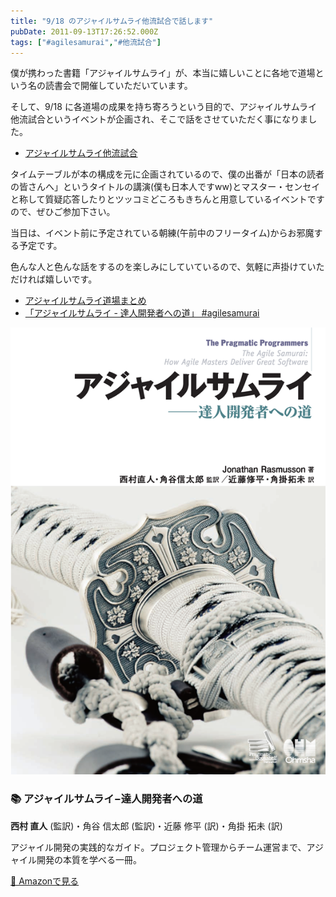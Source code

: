 ```yaml
---
title: "9/18 のアジャイルサムライ他流試合で話します"
pubDate: 2011-09-13T17:26:52.000Z
tags: ["#agilesamurai","#他流試合"]
---
```


僕が携わった書籍「アジャイルサムライ」が、本当に嬉しいことに各地で道場という名の読書会で開催していただいています。

そして、9/18 に各道場の成果を持ち寄ろうという目的で、アジャイルサムライ他流試合というイベントが企画され、そこで話をさせていただく事になりました。

- [アジャイルサムライ他流試合](http://atnd.org/events/19733)

タイムテーブルが本の構成を元に企画されているので、僕の出番が「日本の読者の皆さんへ」というタイトルの講演(僕も日本人ですww)とマスター・センセイと称して質疑応答したりとツッコミどころもきちんと用意しているイベントですので、ぜひご参加下さい。

当日は、イベント前に予定されている朝練(午前中のフリータイム)からお邪魔する予定です。

色んな人と色んな話をするのを楽しみにしていているので、気軽に声掛けていただければ嬉しいです。

- [アジャイルサムライ道場まとめ](https://github.com/agile-samurai-ja/support/wiki/AgilesamuraiDojo)
- [「アジャイルサムライ - 達人開発者への道」 #agilesamurai](http://d.hatena.ne.jp/nawoto/20110713/1310575967)


<div class="book-card group">
  <div class="book-cover">
    <picture>
      <source srcset="/images/books/agile-samurai-cover.webp" type="image/webp" />
      <img src="/images/books/agile-samurai-cover.png" alt="アジャイルサムライ−達人開発者への道 の表紙" />
    </picture>
  </div>
  <div class="book-content">
    <h3 class="book-title">📚 アジャイルサムライ−達人開発者への道</h3>
    <p class="book-author"><strong>西村 直人</strong> (監訳)・角谷 信太郎 (監訳)・近藤 修平 (訳)・角掛 拓未 (訳)</p>
    <p class="book-description">アジャイル開発の実践的なガイド。プロジェクト管理からチーム運営まで、アジャイル開発の本質を学べる一冊。</p>
    <a href="http://www.amazon.co.jp/exec/obidos/ASIN/4274068560/nawoto07-22/" class="amazon-link transition-colors duration-200 group-hover:bg-green-500 group-hover:text-white" target="_blank" rel="noopener noreferrer">
      📖 Amazonで見る
    </a>
  </div>
</div>
